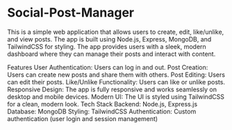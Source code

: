 # Social-Post-Manager

This is a simple web application that allows users to create, edit, like/unlike, and view posts. The app is built using Node.js, Express, MongoDB, and TailwindCSS for styling. The app provides users with a sleek, modern dashboard where they can manage their posts and interact with content.

Features
User Authentication: Users can log in and out.
Post Creation: Users can create new posts and share them with others.
Post Editing: Users can edit their posts.
Like/Unlike Functionality: Users can like or unlike posts.
Responsive Design: The app is fully responsive and works seamlessly on desktop and mobile devices.
Modern UI: The UI is styled using TailwindCSS for a clean, modern look.
Tech Stack
Backend: Node.js, Express.js
Database: MongoDB
Styling: TailwindCSS
Authentication: Custom authentication (user login and session management)
